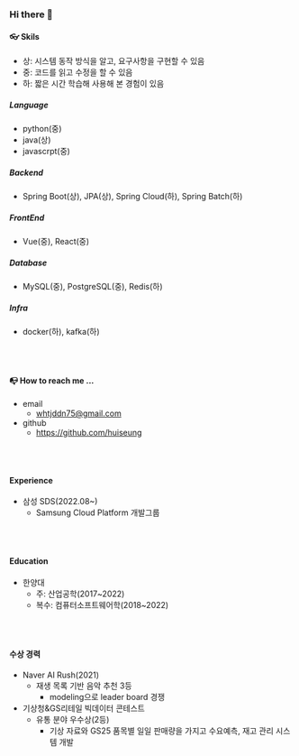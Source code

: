 ### Hi there 👋


#### 👓 Skils
- 상: 시스템 동작 방식을 알고, 요구사항을 구현할 수 있음
- 중: 코드를 읽고 수정을 할 수 있음
- 하: 짧은 시간 학습해 사용해 본 경험이 있음

##### Language
- python(중)
- java(상)
- javascrpt(중)

##### Backend
- Spring Boot(상), JPA(상), Spring Cloud(하), Spring Batch(하)

##### FrontEnd
- Vue(중), React(중)

##### Database
- MySQL(중), PostgreSQL(중), Redis(하)
 
##### Infra
- docker(하), kafka(하)

</br>
</br>

#### 📭 How to reach me ...

- email
  - whtjddn75@gmail.com 
- github
  - https://github.com/huiseung

</br>
</br>

#### Experience
- 삼성 SDS(2022.08~)
  - Samsung Cloud Platform 개발그룹

</br>
</br>

#### Education
- 한양대 
  - 주: 산업공학(2017~2022)
  - 복수: 컴퓨터소프트웨어학(2018~2022)

</br>
</br>

#### 수상 경력
- Naver AI Rush(2021)
  - 재생 목록 기반 음악 추천 3등
    - modeling으로 leader board 경쟁
- 기상청&GS리테일 빅데이터 콘테스트
  - 유통 분야 우수상(2등)
    - 기상 자료와 GS25 품목별 일일 판매량을 가지고 수요예측, 재고 관리 시스템 개발

<!--
**huiseung/huiseung** is a ✨ _special_ ✨ repository because its `README.md` (this file) appears on your GitHub profile.

Here are some ideas to get you started:
- 배찌
  - https://shields.io/
  - bright, green, yellowgreen, yellow, orange, red, blue, lightgrey
- 아이콘
  - https://simpleicons.org/

- 🔭 I’m currently working on ...
- 🌱 I’m currently learning ...
- 👯 I’m looking to collaborate on ...
- 🤔 I’m looking for help with ...
- 💬 Ask me about ...
- 📫 How to reach me: ...
- 😄 Pronouns: ...
- ⚡ Fun fact: ...
-->

